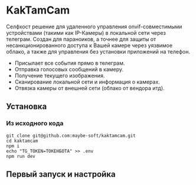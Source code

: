 # KakTamCam
Селфхост решение для удаленного управления onvif-совместимыми устройствами (такими как IP-Камеры) в локальной сети через телеграм.
Создан для параноиков, а точнее для защиты от несанкционированного доступа к Вашей камере через уязвимое облако, а также для управления без установки приложений на телефон.

* Присылает все события прямо в телеграм.
* Отправка голосовых сообщений в камеру.
* Получение текущего изображения.
* Сканирование локальной сети и информация о камерах.
* Отвязка камеры от внешней сети (облако от вендора итд).

## Установка
### Из исходного кода
```
git clone git@github.com:maybe-soft/kaktamcam.git
cd kaktamcam
npm i
echo "TG_TOKEN=ТОКЕНБОТА" >> .env
npm run dev
```

## Первый запуск и настройка
